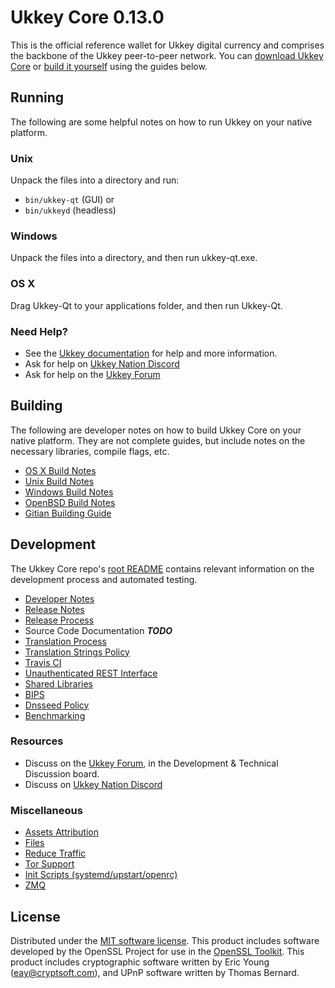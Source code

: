 Ukkey Core 0.13.0
=====================

This is the official reference wallet for Ukkey digital currency and comprises the backbone of the Ukkey peer-to-peer network. You can [download Ukkey Core](https://www.ukkey.org/downloads/) or [build it yourself](#building) using the guides below.

Running
---------------------
The following are some helpful notes on how to run Ukkey on your native platform.

### Unix

Unpack the files into a directory and run:

- `bin/ukkey-qt` (GUI) or
- `bin/ukkeyd` (headless)

### Windows

Unpack the files into a directory, and then run ukkey-qt.exe.

### OS X

Drag Ukkey-Qt to your applications folder, and then run Ukkey-Qt.

### Need Help?

* See the [Ukkey documentation](https://docs.ukkey.org)
for help and more information.
* Ask for help on [Ukkey Nation Discord](http://ukkeychat.org)
* Ask for help on the [Ukkey Forum](https://ukkey.org/forum)

Building
---------------------
The following are developer notes on how to build Ukkey Core on your native platform. They are not complete guides, but include notes on the necessary libraries, compile flags, etc.

- [OS X Build Notes](build-osx.md)
- [Unix Build Notes](build-unix.md)
- [Windows Build Notes](build-windows.md)
- [OpenBSD Build Notes](build-openbsd.md)
- [Gitian Building Guide](gitian-building.md)

Development
---------------------
The Ukkey Core repo's [root README](/README.md) contains relevant information on the development process and automated testing.

- [Developer Notes](developer-notes.md)
- [Release Notes](release-notes.md)
- [Release Process](release-process.md)
- Source Code Documentation ***TODO***
- [Translation Process](translation_process.md)
- [Translation Strings Policy](translation_strings_policy.md)
- [Travis CI](travis-ci.md)
- [Unauthenticated REST Interface](REST-interface.md)
- [Shared Libraries](shared-libraries.md)
- [BIPS](bips.md)
- [Dnsseed Policy](dnsseed-policy.md)
- [Benchmarking](benchmarking.md)

### Resources
* Discuss on the [Ukkey Forum](https://ukkey.org/forum), in the Development & Technical Discussion board.
* Discuss on [Ukkey Nation Discord](http://ukkeychat.org)

### Miscellaneous
- [Assets Attribution](assets-attribution.md)
- [Files](files.md)
- [Reduce Traffic](reduce-traffic.md)
- [Tor Support](tor.md)
- [Init Scripts (systemd/upstart/openrc)](init.md)
- [ZMQ](zmq.md)

License
---------------------
Distributed under the [MIT software license](/COPYING).
This product includes software developed by the OpenSSL Project for use in the [OpenSSL Toolkit](https://www.openssl.org/). This product includes
cryptographic software written by Eric Young ([eay@cryptsoft.com](mailto:eay@cryptsoft.com)), and UPnP software written by Thomas Bernard.
